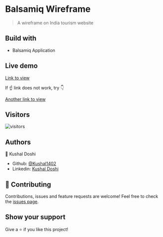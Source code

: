 # Balsamiq Wireframe
> A wireframe on India tourism website

## Build with 
- Balsamiq Application

## Live demo
[Link to view](https://balsamiq.cloud/s4vv6y/pecqx7c/rEF4A?f=N4IgUiBcCMA0IDkoAZ4GEXwDJTiAQpiALJEBau8A0lANoC6AvkA%3D)

If :point_up: link does not work, try :point_down:

[Another link to view](https://balsamiq.cloud/s4vv6y/pecqx7c)

## Visitors 
![visitors](https://visitor-badge.glitch.me/badge?page_id=Kushal1402.BalsamiqWireframe&left_color=orange&right_color=yellow&left_text=HelloVisitors)

## Authors

👤 Kushal Doshi
- Github: [@Kushal1402](https://github.com/Kushal1402)
- Linkedin: [Kushal Doshi](https://www.linkedin.com/in/kushaldoshi1402)

## 🤝 Contributing

Contributions, issues and feature requests are welcome!
Feel free to check the [issues page](https://github.com/Kushal1402/BalsamiqWireframe/issues).

## Show your support

Give a ⭐️ if you like this project!
